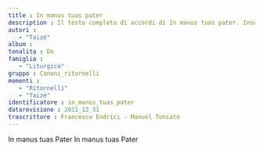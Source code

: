 ```yaml
--- 
title : In manus tuas pater
description : Il testo completo di accordi di In manus tuas pater. Inseriscila nel tuo canzoniere!
autori : 
   - "Taizé"
album : 
tonalita : Do
famiglia : 
   - "Liturgica"
gruppo : Canoni_ritornelli
momenti : 
   - "Ritornelli"
   - "Taizé"
identificatore : in_manus_tuas_pater
datarevisione : 2011_12_31
trascrittore : Francesco Endrici - Manuel Toniato
--- 
```




In manus tuas Pater 
In manus tuas Pater 


